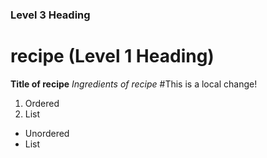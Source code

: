 ### Level 3 Heading
# recipe (Level 1 Heading)
**Title of recipe**
*Ingredients of recipe*
#This is a local change!

1. Ordered
2. List

- Unordered
- List